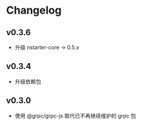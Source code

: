# Changelog

## v0.3.6

* 升级 nstarter-core -> 0.5.x

## v0.3.4

* 升级依赖包

## v0.3.0

* 使用 @grpc/grpc-js 取代已不再继续维护的 grpc 包
